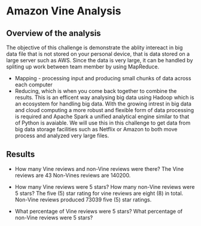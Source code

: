 # Amazon Vine Analysis

## Overview of the analysis

The objective of this challenge is demonstrate the ablity intereact in big data file that is not stored on your personal device, that is data stored on a large server such as AWS.
Since the data is very large, it can be handled by spliting up work between team member by using MapReduce. 
- Mapping - processing input and producing small chunks of data across each computer
- Reducing, which is when you come back together to combine the results. 
This is an efficent way analysing big data using Hadoop which is an ecosystem for handling big data. With the growing intrest in big data and cloud computing a more robust and flexible form of data processing is required and Apache Spark a unified analytical engine similar to that of Python is avaiable. We will use this in this challenge to get data from big data storage facilities such as Netflix or Amazon to both move process and analyzed very large files.  

## Results

- How many Vine reviews and non-Vine reviews were there? 
The Vine reviews are 43
Non-Vines reviews are 140200.


- How many Vine reviews were 5 stars? How many non-Vine reviews were 5 stars?
The five (5) star rating for vine reviews are eight (8) in total.
Non-Vine reviews produced 73039 five (5) star ratings.

- What percentage of Vine reviews were 5 stars? What percentage of non-Vine reviews were 5 stars?



